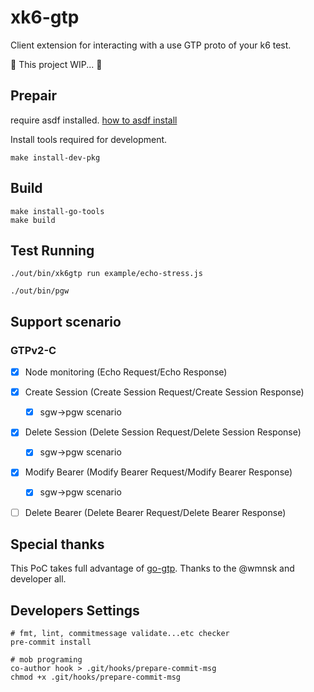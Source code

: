 # xk6-gtp
Client extension for interacting with a use GTP proto of your k6 test.

🚧 This project WIP... 🚧

## Prepair
require asdf installed.
[how to asdf install](https://asdf-vm.com/guide/getting-started.html#_2-download-asdf)

Install tools required for development.
```shell=
make install-dev-pkg
```

## Build
```shell=
make install-go-tools
make build
```

## Test Running
```shell
./out/bin/xk6gtp run example/echo-stress.js

./out/bin/pgw
```

## Support scenario
### GTPv2-C
- [x] Node monitoring (Echo Request/Echo Response)
- [x] Create Session  (Create Session Request/Create Session Response)
  - [x] sgw->pgw scenario
- [x] Delete Session (Delete Session Request/Delete Session Response)
  - [x] sgw->pgw scenario
- [x] Modify Bearer (Modify Bearer Request/Modify Bearer Response)
  - [x] sgw->pgw scenario
- [ ] Delete Bearer (Delete Bearer Request/Delete Bearer Response)


## Special thanks
This PoC takes full advantage of [go-gtp](https://github.com/wmnsk/go-gtp). Thanks to the @wmnsk and developer all.

## Developers Settings

```shell
# fmt, lint, commitmessage validate...etc checker
pre-commit install

# mob programing
co-author hook > .git/hooks/prepare-commit-msg
chmod +x .git/hooks/prepare-commit-msg
```
